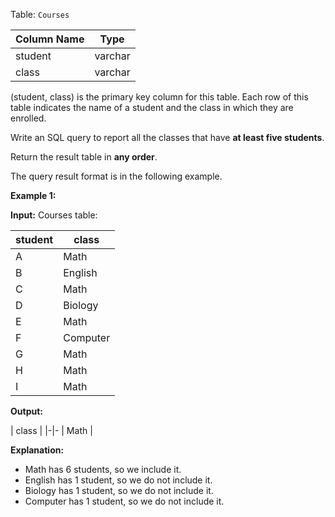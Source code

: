 ﻿
Table:  `Courses`


| Column Name | Type    |
|-|-
| student     | varchar |
| class       | varchar |

(student, class) is the primary key column for this table.
Each row of this table indicates the name of a student and the class in which they are enrolled.

Write an SQL query to report all the classes that have  **at least five students**.

Return the result table in  **any order**.

The query result format is in the following example.

**Example 1:**

**Input:** 
Courses table:

| student | class    |
|-|-
| A       | Math     |
| B       | English  |
| C       | Math     |
| D       | Biology  |
| E       | Math     |
| F       | Computer |
| G       | Math     |
| H       | Math     |
| I       | Math     |

**Output:** 

| class   |
|-|-
| Math    |

**Explanation:** 
- Math has 6 students, so we include it.
- English has 1 student, so we do not include it.
- Biology has 1 student, so we do not include it.
- Computer has 1 student, so we do not include it.
